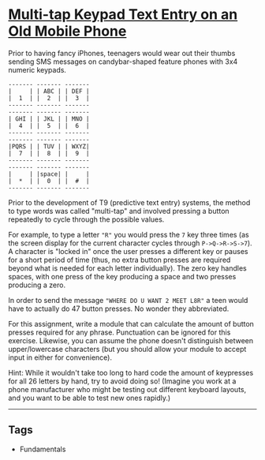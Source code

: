 # [Multi-tap Keypad Text Entry on an Old Mobile Phone](https://www.codewars.com/kata/54a2e93b22d236498400134b)

Prior to having fancy iPhones, teenagers would wear out their thumbs sending SMS
messages on candybar-shaped feature phones with 3x4 numeric keypads.

    ------- ------- -------
    |     | | ABC | | DEF |
    |  1  | |  2  | |  3  |
    ------- ------- -------
    ------- ------- -------
    | GHI | | JKL | | MNO |
    |  4  | |  5  | |  6  |
    ------- ------- -------
    ------- ------- -------
    |PQRS | | TUV | | WXYZ|
    |  7  | |  8  | |  9  |
    ------- ------- -------
    ------- ------- -------
    |     | |space| |     |
    |  *  | |  0  | |  #  |
    ------- ------- -------

Prior to the development of T9 (predictive text entry) systems, the method to
type words was called "multi-tap" and involved pressing a button repeatedly to
cycle through the possible values.

For example, to type a letter `"R"` you would press the `7` key three times (as
the screen display for the current character cycles through `P->Q->R->S->7`). A
character is "locked in" once the user presses a different key or pauses for a
short period of time (thus, no extra button presses are required beyond what is
needed for each letter individually). The zero key handles spaces, with one press of the key producing a space and two presses producing a zero.

In order to send the message `"WHERE DO U WANT 2 MEET L8R"` a teen would have to
actually do 47 button presses. No wonder they abbreviated.

For this assignment, write a module that can calculate the amount of button
presses required for any phrase. Punctuation can be ignored for this exercise. Likewise, you can assume the phone doesn't distinguish between upper/lowercase characters (but you should allow your module to accept input in either for convenience).

Hint: While it wouldn't take too long to hard code the amount of keypresses for
all 26 letters by hand, try to avoid doing so! (Imagine you work at a phone
manufacturer who might be testing out different keyboard layouts, and you want
to be able to test new ones rapidly.)

---

## Tags

- Fundamentals
